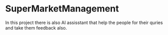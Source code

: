 # SuperMarketManagement
In this project there is also AI assisstant that help the people for their quries and take them feedback also.
